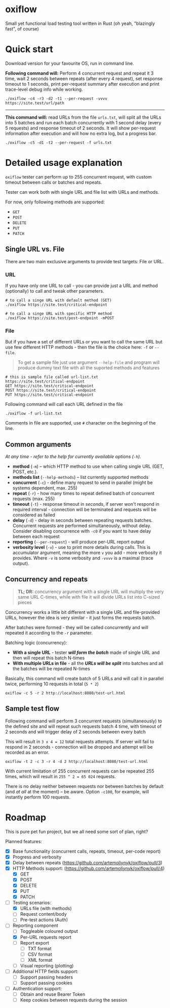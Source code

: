 # oxiflow
Small yet functional load testing tool written in Rust (oh yeah, "blazingly fast", of course)

# Quick start
Download version for your favourite OS, run in command line.

**Following command will:** Perform 4 concurrent request and repeat it 3 time, wait 2 seconds between repeats (after every 4 request), set response timeout to 1 seconds, print per-request summary after execution and print trace-level debug info while working.
```shell
./oxiflow -c4 -r3 -d2 -t1 --per-request -vvvv https://site.test/url/path
```
---

**This command will:** read URLs from the file `urls.txt`, will split all the URLs into 5 batches and run each batch concurrently with 1 second delay (every 5 requests) and response timeout of 2 seconds. It will show per-request information after execution and will how no extra log, but a progress bar.
```shell
./oxiflow -c5 -d1 -t2 --per-request -f urls.txt
```

# Detailed usage explanation
`oxiflow` tester can perform up to 255 concurrent request, with custom timeout between calls or batches and repeats.

Tester can work both with single URL and file list with URLs and methods.

For now, only following methods are supported:
- `GET`
- `POST`
- `DELETE`
- `PUT`
- `PATCH`

## Single URL vs. File
There are two main exclusive arguments to provide test targets: File or URL.

### URL
If you have only one URL to call - you can provide just a URL and method (optionally) to call and tweak other parameters.

```shell
# to call a singe URL with default method (GET)
./oxiflow https://site.test/critical-endpoint

# to call a singe URL with specific HTTP method
./oxiflow https://site.test/post-endpoint -mPOST
```


### File
But if you have a set of different URLs or you want to call the same URL but use few different HTTP methods - then the file is the choice here: `-f` or `--file`.

> To get a sample file just use argument `--help-file` and program will produce dummy text file with all the suported methods and features

```test
# this is sample file called url-list.txt
https://site.test/critical-endpoint
GET https://site.test/critical-endpoint
POST https://site.test/critical-endpoint
PUT https://site.test/critical-endpoint
```

Following command will call each URL defined in the file 
```shell
./oxiflow -f url-list.txt
```


Comments in file are supported, use `#` character on the beginning of the line.


## Common arguments
_At any time - refer to the help for currently available options (`-h`)._

- **method** (`-m`) – which HTTP method to use when calling single URL (GET, POST, etc.). 
- **methods list** (`--help-methods`) – list currently supported methods
- **concurrent** (`-c`) - define many request to send in parallel (might be systems dependent, max. 255)
- **repeat** (`-r`) - how many times to repeat defined batch of concurrent requests (max. 255)
- **timeout** (`-t`) - response timeout in _seconds_, if server won't respond in required interval - connection will be terminated and requests will be considered as failed
- **delay** (`-d`) - delay in seconds between repeating requests batches.
Concurrent requests are performed simultaneously, without delay. Consider disabling concurrence with `-c0` if you want to have delay between each request
- **reporting** (`--per-request`) - will produce per-URL report output
- **verbosity level** (`-v`) - use to print more details during calls. This is accumulator argument, meaning the more `v` you add - more verbosity it provides. Where `-v` is some verbosity and `-vvvv` is a maximal (trace output). 


## Concurrency and repeats
> **TL; DR:** concurrency argument with a single URL will multiply the very same URL C-times, while with file it will divide URLs list into C-sized pieces

Concurrency works a little bit different with a single URL and file-provided URLs, however the idea is very similar - it just forms the requests batch.

After batches were formed - they will be called concurrently and will repeated it according to the `-r` parameter.

Batching logic (concurrency):
- **With a single URL** - tester _**will form the batch**_ made of single URL and then will repeat this batch N-times
- **With multiple URLs in file** - all the _**URLs will be split**_ into batches and all the batches will be repeated N-times


Basically, this command will create batch of 5 URLs and will call it in parallel twice, performing 10 requests in total (`5 * 2`)
```shell
oxiflow -c 5 -r 2 http://localhost:8080/test-url.html
```


## Sample test flow
Following command will perform 3 concurrent requests (simultaneously) to the defined site and will repeat such requests batch 4 time, with timeout of 2 seconds and will trigger delay of 2 seconds between every batch 

This will result in `3 x 4 = 12` total requests attempts. If server will fail to respond in 2 seconds - connection will be dropped and attempt will be recorded as an error.

```shell
oxiflow -t 2 -c 3 -r 4 -d 2 http://localhost:8080/test-url.html
```

With current limitation of 255 concurrent requests can be repeated 255 times, which will result in `255 ^ 2 = 65 024` requests.

There is no delay neither between requests nor between batches by default (and *at all* at the moment) – be aware. Option `-c100`, for example, will instantly perform 100 requests.


# Roadmap
This is pure pet fun project, but we all need some sort of plan, right?

Planned features:
- [x] Base functionality (concurrent calls, repeats, timeout, per-code report)
- [x] Progress and verbosity
- [x] Delay between repeats (https://github.com/artemoliynyk/oxiflow/pull/3)
- [x] HTTP Methods support: (https://github.com/artemoliynyk/oxiflow/pull/4)
  - [x] GET
  - [x] POST
  - [x] DELETE
  - [x] PUT
  - [x] PATCH
- [ ] Testing scenarios:
  - [x] URLs file (with methods)
  - [ ] Request content/body
  - [ ] Pre-test actions (Auth)
- [ ] Reporting component
  - [ ] Toggleable coloured output
  - [X] Per-URL requests report
  - [ ] Report export
    - [ ] TXT format
    - [ ] CSV format
    - [ ] XML format
  - [ ] Visual reporting (plotting)
- [ ] Additional HTTP fields support:
  - [ ] Support passing headers
  - [ ] Support passing cookies
- [ ] Authentication support:
  - [ ] Obtain and reuse Bearer Token
  - [ ] Keep cookies between requests during the session
